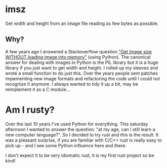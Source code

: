 # imsz

Get width and height from an image file reading as few bytes as possible. 

## Why?

A few years ago I answered a Stackoverflow question ["Get Image size WITHOUT loading image into memory"](https://stackoverflow.com/questions/15800704/get-image-size-without-loading-image-into-memory) (using Python). The canonical answer for dealing with images in Python is the PIL library but it is a huge library if you just want to get width and height. I rolled up my sleeves and wrote a small function to do just this. Over the years people sent patches impementing new image formats and refactoring the code until I could not recognize it anymore. I always wanted to tidy it up a bit, may be reimplement it as a C module...

# Am I rusty?

Over the last 10 years I've used Python for everything. This saturday afternoon I wanted to answer the question: "at my age, can I still learn a new computer language?". So I decided to try rust and this is the result. It was a pleasant surprise, if you are familiar with C/C++ rust is really easy to pick up - and I see some Python influence here and there. 

I don't expect it to be very idiomatic rust, it is my first rust project so be kind!

